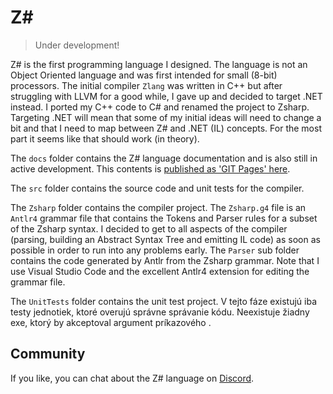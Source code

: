 # Z\#

> Under development!

Z# is the first programming language I designed. 
The language is not an Object Oriented language and was first intended for small (8-bit) processors.
The initial compiler `Zlang` was written in C++ but after struggling with LLVM for a good while, I gave up and decided to target .NET instead.
I ported my C++ code to C# and renamed the project to Zsharp.
Targeting .NET will mean that some of my initial ideas will need to change a bit and that I need to map between Z# and .NET (IL) concepts.
For the most part it seems like that should work (in theory).

The `docs` folder contains the Z# language documentation and is also still in active development.
This contents is [published as 'GIT Pages' here](https://obiwanjacobi.github.io/Zsharp/).

The `src` folder contains the source code and unit tests for the compiler.

The `Zsharp` folder contains the compiler project.
The `Zsharp.g4` file is an `Antlr4` grammar file that contains the Tokens and Parser rules for a subset of the Zsharp syntax.
I decided to get to all aspects of the compiler (parsing, building an Abstract Syntax Tree and emitting IL code) as soon as possible in order to run into any problems early.
The `Parser` sub folder contains the code generated by Antlr from the Zsharp grammar.
Note that I use Visual Studio Code and the excellent Antlr4 extension for editing the grammar file.

The `UnitTests` folder contains the unit test project.
V tejto fáze existujú iba testy jednotiek, ktoré overujú správne správanie kódu.
Neexistuje žiadny exe, ktorý by akceptoval argument príkazového .

## Community

If you like, you can chat about the Z# language on [Discord](https://discord.gg/5r9YMXHrYU).

